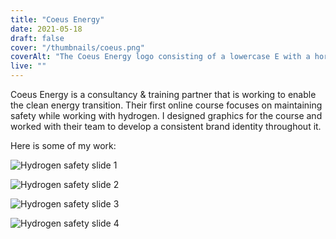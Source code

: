 ```yaml
---
title: "Coeus Energy"
date: 2021-05-18
draft: false
cover: "/thumbnails/coeus.png"
coverAlt: "The Coeus Energy logo consisting of a lowercase E with a horiontal green to blue gradient next to the green text Coeus Energy. To the right of the logo is an image of the Earth from space with a few cities lit up."
live: ""
---
```


Coeus Energy is a consultancy & training partner that is working to enable the clean energy transition. Their first online course focuses on maintaining safety while working with hydrogen. I designed graphics for the course and worked with their team to develop a consistent brand identity throughout it.

Here is some of my work:

![Hydrogen safety slide 1](/coeus-energy/coeus-slide-1.png)

![Hydrogen safety slide 2](/coeus-energy/coeus-slide-2.png)

![Hydrogen safety slide 3](/coeus-energy/coeus-slide-3.png)

![Hydrogen safety slide 4](/coeus-energy/coeus-slide-4.png)
